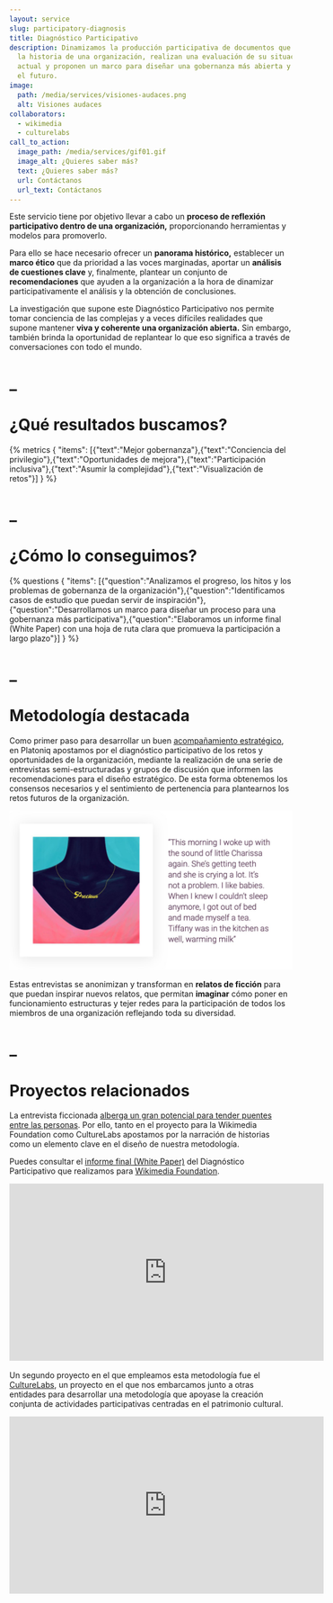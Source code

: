```yaml
---
layout: service
slug: participatory-diagnosis
title: Diagnóstico Participativo
description: Dinamizamos la producción participativa de documentos que examinan
  la historia de una organización, realizan una evaluación de su situación
  actual y proponen un marco para diseñar una gobernanza más abierta y justa en
  el futuro.
image:
  path: /media/services/visiones-audaces.png
  alt: Visiones audaces
collaborators:
  - wikimedia
  - culturelabs
call_to_action:
  image_path: /media/services/gif01.gif
  image_alt: ¿Quieres saber más?
  text: ¿Quieres saber más?
  url: Contáctanos
  url_text: Contáctanos
---
```

Este servicio tiene por objetivo llevar a cabo un **proceso de reflexión participativo dentro de una organización,** proporcionando herramientas y modelos para promoverlo.

Para ello se hace necesario ofrecer un **panorama histórico,** establecer un **marco ético** que da prioridad a las voces marginadas, aportar un **análisis de cuestiones clave** y, finalmente, plantear un conjunto de **recomendaciones** que ayuden a la organización a la hora de dinamizar participativamente el análisis y la obtención de conclusiones.

La investigación que supone este Diagnóstico Participativo nos permite tomar conciencia de las complejas y a veces difíciles realidades que supone mantener **viva y coherente una organización abierta.** Sin embargo, también brinda la oportunidad de replantear lo que eso significa a través de conversaciones con todo el mundo.

# _

# ¿Qué resultados buscamos?

{% metrics { "items": [{"text":"Mejor gobernanza"},{"text":"Conciencia del privilegio"},{"text":"Oportunidades de mejora"},{"text":"Participación inclusiva"},{"text":"Asumir la complejidad"},{"text":"Visualización de retos"}] } %}

# _

# ¿Cómo lo conseguimos?

{% questions { "items": [{"question":"Analizamos el progreso, los hitos y los problemas de gobernanza de la organización"},{"question":"Identificamos casos de estudio que puedan servir de inspiración"},{"question":"Desarrollamos un marco para diseñar un proceso para una gobernanza más participativa"},{"question":"Elaboramos un informe final (White Paper) con una hoja de ruta clara que promueva la participación a largo plazo"}] } %}

# _

# Metodología destacada

Como primer paso para desarrollar un buen [acompañamiento estratégico](https://platoniq.net/es/services/strategic-support/), en Platoniq apostamos por el diagnóstico participativo de los retos y oportunidades de la organización, mediante la realización de una serie de entrevistas semi-estructuradas y grupos de discusión que informen las recomendaciones para el diseño estratégico. De esta forma obtenemos los consensos necesarios y el sentimiento de pertenencia para plantearnos los retos futuros de la organización.

![Diagnóstico participativo](/media/photo_2024-07-31_15-48-56.jpg "Diagnóstico participativo")

Estas entrevistas se anonimizan y transforman en **relatos de ficción** para que puedan inspirar nuevos relatos, que permitan **imaginar** cómo poner en funcionamiento estructuras y tejer redes para la participación de todos los miembros de una organización reflejando toda su diversidad.

# _

# Proyectos relacionados

La entrevista ficcionada [alberga un gran potencial para tender puentes entre las personas](https://journal.platoniq.net/es/wilder-journal-1/blueprints/storytelling/). Por ello, tanto en el proyecto para la Wikimedia Foundation como CultureLabs apostamos por la narración de historias como un elemento clave en el diseño de nuestra metodología.

Puedes consultar el [informe final (White Paper)](https://upload.wikimedia.org/wikipedia/commons/9/92/Designing_the_future_of_participation_in_the_Wikimedia_Movement.pdf) del Diagnóstico Participativo que realizamos para [Wikimedia Foundation](https://meta.wikimedia.org/wiki/Wikimedia_Deutschland/Designing_futures_of_participation_in_the_Wikimedia_Movement). [](https://upload.wikimedia.org/wikipedia/commons/9/92/Designing_the_future_of_participation_in_the_Wikimedia_Movement.pdf)

<iframe width="560" height="315" src="https://www.youtube.com/embed/vsErReqZJ2E?si=olThPl4ZPzUqBnmE" title="YouTube video player" frameborder="0" allow="accelerometer; autoplay; clipboard-write; encrypted-media; gyroscope; picture-in-picture; web-share" referrerpolicy="strict-origin-when-cross-origin" allowfullscreen></iframe>

Un segundo proyecto en el que empleamos esta metodología fue el [CultureLabs](https://culture-labs.eu/methodology-of-culturelabs/), un proyecto en el que nos embarcamos junto a otras entidades para desarrollar una metodología que apoyase la creación conjunta de actividades participativas centradas en el patrimonio cultural.

<iframe width="560" height="315" src="https://www.youtube.com/embed/Wmc7CNAafRM?si=lQ_a8VrbGjpsK8nk" title="YouTube video player" frameborder="0" allow="accelerometer; autoplay; clipboard-write; encrypted-media; gyroscope; picture-in-picture; web-share" referrerpolicy="strict-origin-when-cross-origin" allowfullscreen></iframe>
